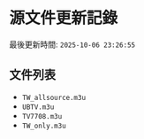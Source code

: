 # 源文件更新記錄

最後更新時間: `2025-10-06 23:26:55`

## 文件列表
- `TW_allsource.m3u`
- `UBTV.m3u`
- `TV7708.m3u`
- `TW_only.m3u`
